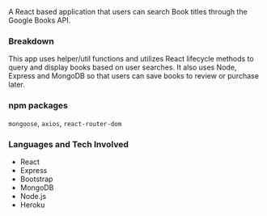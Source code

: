 A React based application that users can search Book titles through the Google Books API.
### Breakdown
This app uses helper/util functions and utilizes React lifecycle methods to query and display books based on user searches. It also uses Node, Express and MongoDB so that users can save books to review or purchase later.
### npm packages

`mongoose`, `axios`, `react-router-dom`


### Languages and Tech Involved

* React
* Express
* Bootstrap
* MongoDB
* Node.js
* Heroku




